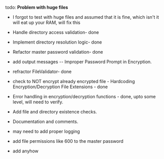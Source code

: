 todo:
**Problem with huge files**
- I forgot to test with huge files and assumed that it is fine, which isn't it will eat up your RAM, will fix this


- Handle directory access validation- done
- Implement directory resolution logic- done
- Refactor master password validation- done
- add output messages -- Improper Password Prompt in Encryption.
- refractor FileValidator- done
- check to NOT encrypt already encrypted file - Hardcoding Encryption/Decryption File Extensions - done
- Error handling in encryption/decryption functions - done, upto some level, will need to verify.
- Add file and directory existence checks.
- Documentation and comments.
- may need to add proper logging
- add file permissions like 600 to the master password
- add anyhow

